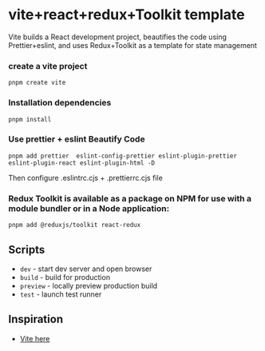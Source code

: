 # vite+react+redux+Toolkit template

Vite builds a React development project, beautifies the code using Prettier+eslint, and uses Redux+Toolkit as a template for state management

### create a vite project

```
pnpm create vite
```

### Installation dependencies

```
pnpm install
```

### Use prettier + eslint Beautify Code

```
pnpm add prettier  eslint-config-prettier eslint-plugin-prettier eslint-plugin-react eslint-plugin-html -D
```

Then configure .eslintrc.cjs + .prettierrc.cjs file

### Redux Toolkit is available as a package on NPM for use with a module bundler or in a Node application:

```
pnpm add @reduxjs/toolkit react-redux
```

## Scripts

- `dev` - start dev server and open browser
- `build` - build for production
- `preview` - locally preview production build
- `test` - launch test runner

## Inspiration

- [Vite here](https://juejin.cn/post/7123612981895626760)
